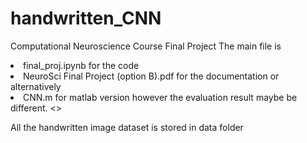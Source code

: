 # handwritten_CNN
Computational Neuroscience Course Final Project
The main file is 
<li> final_proj.ipynb for the code
<li> NeuroSci Final Project (option B).pdf for the documentation
or alternatively
<li> CNN.m for matlab version however the evaluation result maybe be different.
<>

All the handwritten image dataset is stored in data folder

